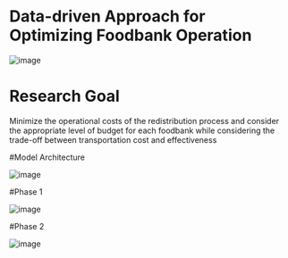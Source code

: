 #  Data-driven Approach for Optimizing Foodbank Operation
![image](https://github.com/bizsooin/UPDVRP_MC/assets/119101783/57c23faa-fd37-468a-91e9-68d8befe73cb)


# Research Goal

Minimize the operational costs of the redistribution process and consider the appropriate level of budget for each foodbank while considering the trade-off between transportation cost and effectiveness

#Model Architecture

![image](https://github.com/bizsooin/UPDVRP_MC/assets/119101783/d62e04a4-eb74-4b77-b49c-af60c070e1e6)


#Phase 1

![image](https://github.com/bizsooin/UPDVRP_MC/assets/119101783/329bec0e-a4d5-43ae-a7a7-1a6b6d878d31)

#Phase 2

![image](https://github.com/bizsooin/UPDVRP_MC/assets/119101783/7b0366ed-4f9b-448a-b688-8d4573cd4646)


